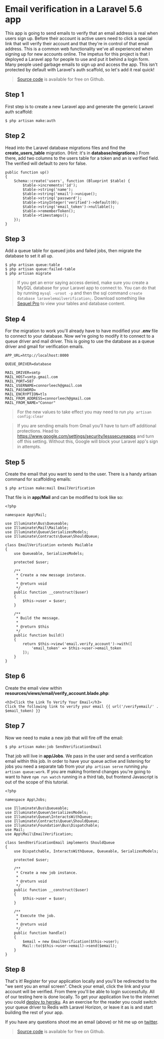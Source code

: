 # Email verification in a Laravel 5.6 app

This app is going to send emails to verify that an email address is real when users sign up. Before their account is active users need
to click a special link that will verify their account and that they're in control of that email address. This is a common 
web functionality we've all experienced when signing up for new accounts online. The impetus for this project is that I deployed 
a Laravel app for people to use and put it behind a login form. Many people used garbage emails to sign up and access the app. 
This isn't protected by default with Laravel's auth scaffold, so let's add it real quick!

> [Source code](https://github.com/connor11528/laravel-email-verification) is available for free on Github.

## Step 1

First step is to create a new Laravel app and generate the generic Laravel auth scaffold:

```
$ php artisan make:auth
```

## Step 2

Head into the Laravel database migrations files and find the **create_users_table** migration. (Hint: it's in **database/migrations**.) 
From there, add two columns to the users table for a token and an is verified field. The verified will default to zero for false.

```
public function up()
{
	Schema::create('users', function (Blueprint $table) {
		$table->increments('id');
		$table->string('name');
		$table->string('email')->unique();
		$table->string('password');
		$table->tinyInteger('verified')->default(0);
		$table->string('email_token')->nullable();
		$table->rememberToken();
		$table->timestamps();
	});
} 
```

## Step 3

Add a queue table for queued jobs and failed jobs, then migrate the database to set it all up.

``` 
$ php artisan queue:table
$ php artisan queue:failed-table
$ php artisan migrate
```

> If you get an error saying access denied, make sure you create a MySQL database for your Laravel app to connect to. You can do that by 
running `mysql -uroot -p` and then the sql command `create database laravelemailverification;`. Download something like [Sequel Pro](https://www.sequelpro.com/) 
to view your tables and database content.

## Step 4

For the migration to work you'll already have to have modified your **.env** file to connect to your database. Now we're going to 
modify it to connect to a queue driver and mail driver. This is going to use the database as a queue driver and gmail for verification
emails.

``` 
APP_URL=http://localhost:8000

QUEUE_DRIVER=database

MAIL_DRIVER=smtp
MAIL_HOST=smtp.gmail.com
MAIL_PORT=587
MAIL_USERNAME=connorleech@gmail.com
MAIL_PASSWORD=
MAIL_ENCRYPTION=tls
MAIL_FROM_ADDRESS=connorleech@gmail.com
MAIL_FROM_NAME="Connor"
```

> For the new values to take effect you may need to run `php artisan config:clear`

> If you are sending emails from Gmail you'll have to turn off additional protections. Head to https://www.google.com/settings/security/lesssecureapps and turn off
this setting. Without this, Google will block your Laravel app's sign in attempts.

## Step 5

Create the email that you want to send to the user. There is a handy artisan command for scaffolding emails:

``` 
$ php artisan make:mail EmailVerification
```

That file is in **app/Mail** and can be modified to look like so: 

``` 
<?php

namespace App\Mail;

use Illuminate\Bus\Queueable;
use Illuminate\Mail\Mailable;
use Illuminate\Queue\SerializesModels;
use Illuminate\Contracts\Queue\ShouldQueue;

class EmailVerification extends Mailable
{
    use Queueable, SerializesModels;
    
    protected $user;

    /**
     * Create a new message instance.
     *
     * @return void
     */
    public function __construct($user)
    {
        $this->user = $user;
    }

    /**
     * Build the message.
     *
     * @return $this
     */
    public function build()
    {
        return $this->view('email.verify_account')->with([
            'email_token' => $this->user->email_token    
        ]);
    }
}
```

## Step 6

Create the email view within **resources/views/email/verify_account.blade.php**:

``` 
<h3>Click the Link To Verify Your Email</h3>
Click the following link to verify your email {{ url('/verifyemail/' . $email_token) }}
```

## Step 7

Now we need to make a new job that will fire off the email:

``` 
$ php artisan make:job SendVerificationEmail
```

That job will live in **app/Jobs**. We pass in the user and send a verification email within this job. In order to have your queue active 
and listening for jobs you need a separate tab from your `php artisan serve` running `php artisan queue:work`. If you are making frontend changes 
you're going to want to have `npm run watch` running in a third tab, but frontend Javascript is out of the scope of this tutorial.

``` 
<?php

namespace App\Jobs;

use Illuminate\Bus\Queueable;
use Illuminate\Queue\SerializesModels;
use Illuminate\Queue\InteractsWithQueue;
use Illuminate\Contracts\Queue\ShouldQueue;
use Illuminate\Foundation\Bus\Dispatchable;
use Mail;
use App\Mail\EmailVerification;

class SendVerificationEmail implements ShouldQueue
{
    use Dispatchable, InteractsWithQueue, Queueable, SerializesModels;

    protected $user;

    /**
     * Create a new job instance.
     *
     * @return void
     */
    public function __construct($user)
    {
        $this->user = $user;
    }

    /**
     * Execute the job.
     *
     * @return void
     */
    public function handle()
    {
        $email = new EmailVerification($this->user);
        Mail::to($this->user->email)->send($email);
    }
}
```

## Step 8

That's it! Register for your application locally and you'll be redirected to the "we sent you an email screen". Check your email, click the link 
and your account will be verified. From there you'll be able to login successfully. All of our testing here is done locally. To get your application
live to the internet you could [deploy to heroku](http://connorleech.info/blog/Deploy-a-Laravel-5-app-to-Heroku/). As an exercise for the reader you 
could switch your queue driver to Redis with Laravel Horizon, or leave it as is and start building the rest of your app.

If you have any questions shoot me an email (above) or hit me up on [twitter](https://twitter.com/Connor11528).

> [Source code](https://github.com/connor11528/laravel-email-verification) is available for free on Github.

